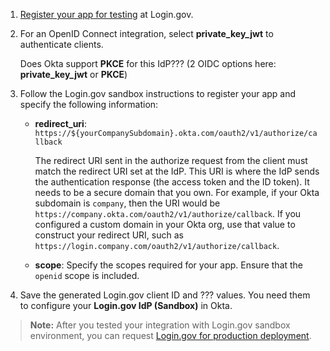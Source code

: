 1. [Register your app for testing](https://developers.login.gov/testing/) at Login.gov.

1. For an OpenID Connect integration, select **private_key_jwt** to authenticate clients.

    Does Okta support **PKCE** for this IdP??? (2 OIDC options here: **private_key_jwt** or **PKCE**)

1. Follow the Login.gov sandbox instructions to register your app and specify the following information:
   * **redirect_uri**: `https://${yourCompanySubdomain}.okta.com/oauth2/v1/authorize/callback`

      The redirect URI sent in the authorize request from the client must match the redirect URI set at the IdP. This URI is where the IdP sends the authentication response (the access token and the ID token). It needs to be a secure domain that you own. For example, if your Okta subdomain is `company`, then the URI would be `https://company.okta.com/oauth2/v1/authorize/callback`. If you configured a custom domain in your Okta org, use that value to construct your redirect URI, such as `https://login.company.com/oauth2/v1/authorize/callback`.

    * **scope**: Specify the scopes required for your app. Ensure that the `openid` scope is included.

1. Save the generated Login.gov client ID and ??? values. You need them to configure your **Login.gov IdP (Sandbox)** in Okta.

> **Note:** After you tested your integration with Login.gov sandbox environment, you can request [Login.gov for production deployment](https://developers.login.gov/production/).